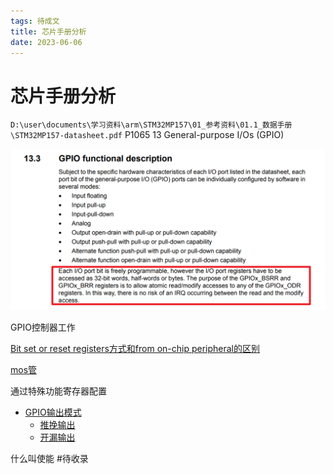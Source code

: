 ```yaml
---
tags: 待成文
title: 芯片手册分析
date: 2023-06-06
---
```

# 芯片手册分析


`D:\user\documents\学习资料\arm\STM32MP157\01_参考资料\01.1_数据手册\STM32MP157-datasheet.pdf`
P1065
13 General-purpose I/Os (GPIO)

![](assets/20230606113817691.png)

GPIO控制器工作

[Bit set or reset registers方式和from on-chip peripheral的区别](Bit%20set%20or%20reset%20registers方式和from%20on-chip%20peripheral的区别.md)

[mos管](mos管.md)


通过特殊功能寄存器配置
- [GPIO输出模式](GPIO输出模式.md)
	- [推挽输出](推挽输出.md)
	- [开漏输出](开漏输出.md)


什么叫使能 #待收录 